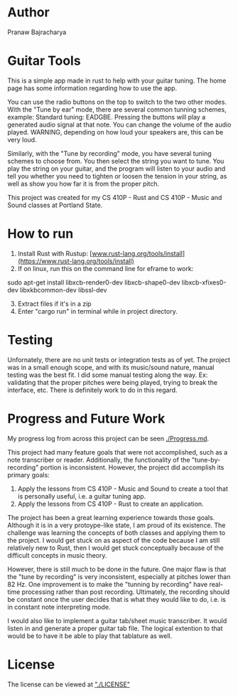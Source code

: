 # Author

Pranaw Bajracharya

# Guitar Tools

This is a simple app made in rust to help with your guitar tuning. The home page has some information regarding how to use the app.

You can use the radio buttons on the top to switch to the two other modes. With the "Tune by ear" mode, there are several common tunning schemes, example: Standard tuning: EADGBE. Pressing the buttons will play a generated audio signal at that note. You can change the volume of the audio played. WARNING, depending on how loud your speakers are, this can be very loud.

Similarly, with the "Tune by recording" mode, you have several tuning schemes to choose from. You then select the string you want to tune. You play the string on your guitar, and the program will listen to your audio and tell you whether you need to tighten or loosen the tension in your string, as well as show you how far it is from the proper pitch.

This project was created for my CS 410P - Rust and CS 410P - Music and Sound classes at Portland State.

# How to run

1. Install Rust with Rustup: [www.rust-lang.org/tools/install](https://www.rust-lang.org/tools/install)
2. If on linux, run this on the command line for eframe to work:

sudo apt-get install libxcb-render0-dev libxcb-shape0-dev libxcb-xfixes0-dev libxkbcommon-dev libssl-dev

3. Extract files if it's in a zip
4. Enter "cargo run" in terminal while in project directory.

# Testing

Unfornately, there are no unit tests or integration tests as of yet.
The project was in a small enough scope, and with its music/sound nature, manual testing was the best fit.
I did some manual testing along the way. Ex: validating that the proper pitches were being played, trying to break the interface, etc.
There is definitely work to do in this regard.

# Progress and Future Work

My progress log from across this project can be seen [./Progress.md](/Progress.md).

This project had many feature goals that were not accomplished, such as a note transcriber or reader.
Additionally, the functionality of the "tune-by-recording" portion is inconsistent. However, the project did accomplish its primary goals:

1. Apply the lessons from CS 410P - Music and Sound to create a tool that is personally useful, i.e. a guitar tuning app.
2. Apply the lessons from CS 410P - Rust to create an application.

The project has been a great learning experience towards those goals. Although it is in a very protoype-like state, I am proud of its existence.
The challenge was learning the concepts of both classes and applying them to the project. I would get stuck on as aspect of the code because I am still relatively new to Rust, then I would get stuck conceptually because of the difficult concepts in music theory.

However, there is still much to be done in the future. One major flaw is that the "tune by recording" is very inconsistent, especially at pitches lower than 82 Hz.
One improvement is to make the "tunning by recording" have real-time processing rather than post recording.
Ultimately, the recording should be constant once the user decides that is what they would like to do, i.e. is in constant note interpreting mode.

I would also like to implement a guitar tab/sheet music transcriber. It would listen in and generate a proper guitar tab file. The logical extention to that would be to have it be able to play that tablature as well.

# License

The license can be viewed at ["./LICENSE"](/LICENSE)
